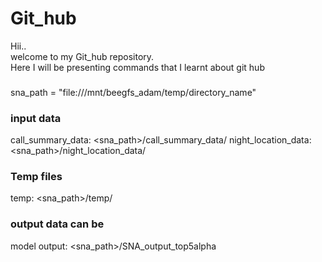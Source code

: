 # Git_hub
Hii..   
welcome to my Git_hub repository.      
Here I will be presenting commands that I learnt about git hub


### 

sna_path = "file:///mnt/beegfs_adam/temp/directory_name"

### input data
call_summary_data: <sna_path>/call_summary_data/
night_location_data:  <sna_path>/night_location_data/

### Temp files
temp:  <sna_path>/temp/

### output data can be
model output: <sna_path>/SNA_output_top5alpha
